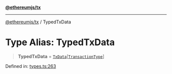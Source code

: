 [**@ethereumjs/tx**](../README.md)

***

[@ethereumjs/tx](../README.md) / TypedTxData

# Type Alias: TypedTxData

> **TypedTxData** = [`TxData`](../interfaces/TxData.md)\[[`TransactionType`](TransactionType.md)\]

Defined in: [types.ts:263](https://github.com/ethereumjs/ethereumjs-monorepo/blob/master/packages/tx/src/types.ts#L263)
